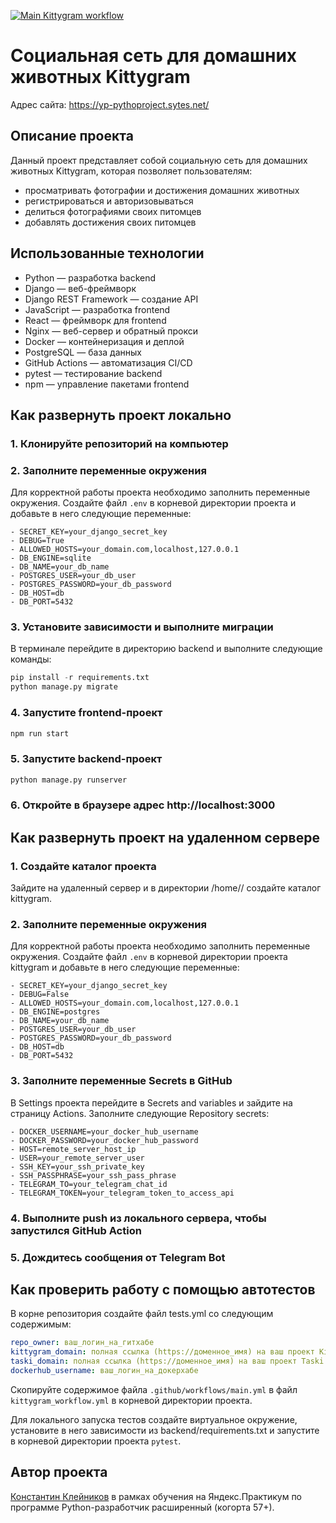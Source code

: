 [![Main Kittygram workflow](https://github.com/Konstantin-Kleinikov/kittygram_final/actions/workflows/main.yml/badge.svg?branch=main)](https://github.com/Konstantin-Kleinikov/kittygram_final/actions/workflows/main.yml)

#  Социальная сеть для домашних животных Kittygram

Адрес сайта: https://yp-pythoproject.sytes.net/

## Описание проекта

Данный проект представляет собой социальную сеть для домашних животных Kittygram, которая позволяет пользователям: 
- просматривать фотографии и достижения домашних животных
- регистрироваться и авторизовываться
- делиться фотографиями своих питомцев
- добавлять достижения своих питомцев

## Использованные технологии
- Python — разработка backend
- Django — веб-фреймворк
- Django REST Framework — создание API
- JavaScript — разработка frontend
- React — фреймворк для frontend
- Nginx — веб-сервер и обратный прокси
- Docker — контейнеризация и деплой
- PostgreSQL — база данных
- GitHub Actions — автоматизация CI/CD
- pytest — тестирование backend
- npm — управление пакетами frontend


## Как развернуть проект локально

### 1. Клонируйте репозиторий на компьютер

### 2. Заполните переменные окружения
Для корректной работы проекта необходимо заполнить переменные окружения. Создайте файл `.env` в 
корневой директории проекта и добавьте в него следующие переменные:

```env
- SECRET_KEY=your_django_secret_key
- DEBUG=True
- ALLOWED_HOSTS=your_domain.com,localhost,127.0.0.1
- DB_ENGINE=sqlite
- DB_NAME=your_db_name
- POSTGRES_USER=your_db_user
- POSTGRES_PASSWORD=your_db_password
- DB_HOST=db
- DB_PORT=5432
```
### 3. Установите зависимости и выполните миграции
В терминале перейдите в директорию backend и выполните следующие команды:

```python
pip install -r requirements.txt
python manage.py migrate
```
### 4. Запустите frontend-проект
```bash
npm run start
```
### 5. Запустите backend-проект
```bash
python manage.py runserver
```
### 6. Откройте в браузере адрес http://localhost:3000


## Как развернуть проект на удаленном сервере

### 1. Создайте каталог проекта
Зайдите на удаленный сервер и в директории /home/<user>/ создайте каталог kittygram.

### 2. Заполните переменные окружения
Для корректной работы проекта необходимо заполнить переменные окружения. Создайте файл `.env` в 
корневой директории проекта kittygram и добавьте в него следующие переменные:

```env
- SECRET_KEY=your_django_secret_key
- DEBUG=False
- ALLOWED_HOSTS=your_domain.com,localhost,127.0.0.1
- DB_ENGINE=postgres
- DB_NAME=your_db_name
- POSTGRES_USER=your_db_user
- POSTGRES_PASSWORD=your_db_password
- DB_HOST=db
- DB_PORT=5432
```
### 3. Заполните переменные Secrets в GitHub
В Settings проекта перейдите в Secrets and variables и зайдите на страницу Actions.
Заполните следующие Repository secrets:
```env
- DOCKER_USERNAME=your_docker_hub_username
- DOCKER_PASSWORD=your_docker_hub_password
- HOST=remote_server_host_ip
- USER=your_remote_server_user
- SSH_KEY=your_ssh_private_key
- SSH_PASSPHRASE=your_ssh_pass_phrase
- TELEGRAM_TO=your_telegram_chat_id
- TELEGRAM_TOKEN=your_telegram_token_to_access_api
```

### 4. Выполните push из локального сервера, чтобы запустился GitHub Action

### 5. Дождитесь сообщения от Telegram Bot

## Как проверить работу с помощью автотестов

В корне репозитория создайте файл tests.yml со следующим содержимым:
```yaml
repo_owner: ваш_логин_на_гитхабе
kittygram_domain: полная ссылка (https://доменное_имя) на ваш проект Kittygram
taski_domain: полная ссылка (https://доменное_имя) на ваш проект Taski
dockerhub_username: ваш_логин_на_докерхабе
```

Скопируйте содержимое файла `.github/workflows/main.yml` в файл `kittygram_workflow.yml` в корневой директории проекта.

Для локального запуска тестов создайте виртуальное окружение, установите в него зависимости из backend/requirements.txt и запустите в корневой директории проекта `pytest`.

## Автор проекта
[Константин Клейников](https://github.com/Konstantin-Kleinikov) в рамках обучения
на Яндекс.Практикум по программе Python-разработчик расширенный (когорта 57+).
